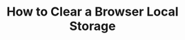---
title: How to Clear a Browser Local Storage
description: Click on your browser type to follow the steps to clear your browser local storage.
keywords:
- Local storage
- Browser
---